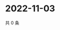 # 2022-11-03

共 0 条

<!-- BEGIN WEIBO -->
<!-- 最后更新时间 Thu Nov 03 2022 19:14:09 GMT+0800 (China Standard Time) -->

<!-- END WEIBO -->
